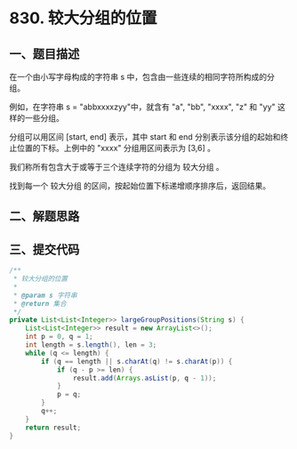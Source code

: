 # 830. 较大分组的位置

## 一、题目描述

在一个由小写字母构成的字符串 s 中，包含由一些连续的相同字符所构成的分组。

例如，在字符串 s = "abbxxxxzyy"中，就含有 "a", "bb", "xxxx", "z" 和 "yy" 这样的一些分组。

分组可以用区间 [start, end] 表示，其中 start 和 end 分别表示该分组的起始和终止位置的下标。上例中的 "xxxx" 分组用区间表示为 [3,6] 。

我们称所有包含大于或等于三个连续字符的分组为 较大分组 。

找到每一个 较大分组 的区间，按起始位置下标递增顺序排序后，返回结果。

## 二、解题思路


## 三、提交代码

```java
/**
 * 较大分组的位置
 *
 * @param s 字符串
 * @return 集合
 */
private List<List<Integer>> largeGroupPositions(String s) {
    List<List<Integer>> result = new ArrayList<>();
    int p = 0, q = 1;
    int length = s.length(), len = 3;
    while (q <= length) {
        if (q == length || s.charAt(q) != s.charAt(p)) {
            if (q - p >= len) {
                result.add(Arrays.asList(p, q - 1));
            }
            p = q;
        }
        q++;
    }
    return result;
}
```